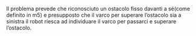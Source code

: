  
Il problema prevede che riconosciuto un ostacolo fisso davanti a sé(come definito in m5) e presupposto che il varco per superare l’ostacolo sia a sinistra il robot riesca ad individuare il varco per passarci e superare l’ostacolo.
